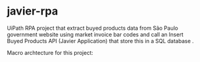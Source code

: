 # javier-rpa

UiPath RPA project that extract buyed products data from São Paulo government website using market invoice bar codes and call an Insert Buyed Products API (Javier Application) that store this in a SQL database .

Macro archtecture for this project:
